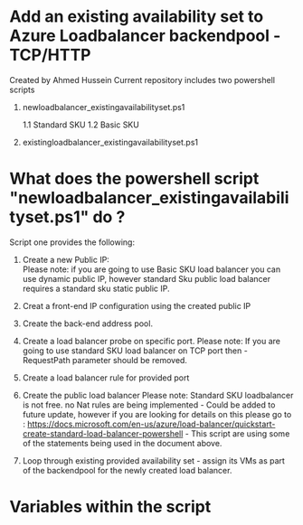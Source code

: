 # Add an existing availability set to Azure Loadbalancer backendpool - TCP/HTTP
Created by Ahmed Hussein
Current repository includes two powershell scripts

1. newloadbalancer_existingavailabilityset.ps1
    
    1.1 Standard SKU
    1.2 Basic SKU
    
2. existingloadbalancer_existingavailabilityset.ps1

# What does the powershell script "newloadbalancer_existingavailabilityset.ps1" do ? 

Script one provides the following:

1. Create a new Public IP:  
      Please note: if you are going to use Basic SKU load balancer you can use dynamic public IP, however standard Sku public load balancer requires a standard sku static public IP.
      
2. Creat a front-end IP configuration using the created public IP 

3. Create the back-end address pool.

4. Create a load balancer probe on specific port.
    Please note: If you are going to use standard SKU load balancer on TCP port then -RequestPath parameter should be removed. 

5. Create a load balancer rule for provided port

6. Create the public load balancer
   Please note: Standard SKU loadbalancer is not free. no Nat rules are being implemented - Could be added to future update, however if you are looking for details on this please go to : https://docs.microsoft.com/en-us/azure/load-balancer/quickstart-create-standard-load-balancer-powershell - This script are using some of the statements being used in the document above.
   
7. Loop through existing provided availability set - assign its VMs as part of the backendpool for the newly created load balancer.


# Variables within the script


